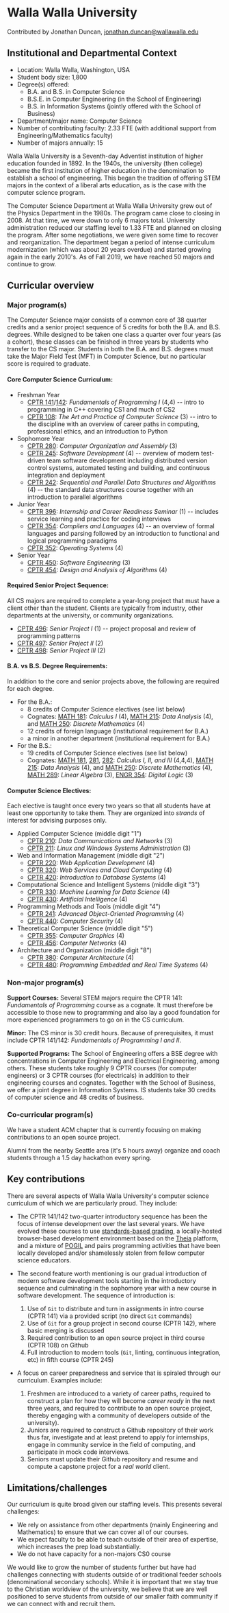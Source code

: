 # Walla Walla University
Contributed by Jonathan Duncan, jonathan.duncan@wallawalla.edu

## Institutional and Departmental Context
- Location: Walla Walla, Washington, USA
- Student body size: 1,800
- Degree(s) offered:
    * B.A. and B.S. in Computer Science
    * B.S.E. in Computer Engineering (in the School of Engineering)
    * B.S. in Information Systems (jointly offered with the School of Business)
- Department/major name: Computer Science
- Number of contributing faculty: 2.33 FTE (with additional support from Engineering/Mathematics faculty)
- Number of majors annually: 15

Walla Walla University is a Seventh-day Adventist institution of higher education founded in 1892.  In the 1940s, the university (then college) became the first institution of higher education in the denomination to establish a school of engineering.  This began the tradition of offering STEM majors in the context of a liberal arts education, as is the case with the computer science program.

The Computer Science Department at Walla Walla University grew out of the Physics Department in the 1980s.  The program came close to closing in 2008. At that time, we were down to only 6 majors total.  University administration reduced our staffing level to 1.33 FTE and planned on closing the program.  After some negotiations, we were given some time to recover and reorganization.  The department began a period of intense curriculum modernization (which was about 20 years overdue) and started growing again in the early 2010's.  As of Fall 2019, we have reached 50 majors and continue to grow.

## Curricular overview

### Major program(s)

The Computer Science major consists of a common core of 38 quarter credits and a senior project sequence of 5 credits for both the B.A. and B.S. degrees.  While designed to be taken one class a quarter over four years (as a cohort), these classes can be finished in three years by students who transfer to the CS major.  Students in both the B.A. and B.S. degrees must take the Major Field Test (MFT) in Computer Science, but no particular score is required to graduate.

#### Core Computer Science Curriculum:
- Freshman Year
    * [CPTR 141](http://bulletin.wallawalla.edu/en/2019-2020/2019-2020-Undergraduate-Bulletin/Courses/CPTR-Computer-Science/100/CPTR-141)/[142](http://bulletin.wallawalla.edu/en/2019-2020/2019-2020-Undergraduate-Bulletin/Courses/CPTR-Computer-Science/100/CPTR-142): *Fundamentals of Programming I* (4,4) -- intro to programming in C++ covering CS1 and much of CS2
    * [CPTR 108](http://bulletin.wallawalla.edu/en/2019-2020/2019-2020-Undergraduate-Bulletin/Courses/CPTR-Computer-Science/100/CPTR-108): *The Art and Practice of Computer Science* (3) -- intro to the discipline with an overview of career paths in computing, professional ethics, and an introduction to Python
- Sophomore Year
    * [CPTR 280](http://bulletin.wallawalla.edu/en/2019-2020/2019-2020-Undergraduate-Bulletin/Courses/CPTR-Computer-Science/200/CPTR-215): *Computer Organization and Assembly* (3)
    * [CPTR 245](http://bulletin.wallawalla.edu/en/2019-2020/2019-2020-Undergraduate-Bulletin/Courses/CPTR-Computer-Science/200/CPTR-245): *Software Development* (4) -- overview of modern test-driven team software development including distributed version control systems, automated testing and building, and continuous integration and deployment
    * [CPTR 242](http://bulletin.wallawalla.edu/en/2019-2020/2019-2020-Undergraduate-Bulletin/Courses/CPTR-Computer-Science/100/CPTR-142): *Sequential and Parallel Data Structures and Algorithms* (4) -- the standard data structures course together with an introduction to parallel algorithms
- Junior Year
    * [CPTR 396](http://bulletin.wallawalla.edu/en/2019-2020/2019-2020-Undergraduate-Bulletin/Courses/CPTR-Computer-Science/300/CPTR-396): *Internship and Career Readiness Seminar* (1) -- includes service learning and practice for coding interviews
    * [CPTR 354](http://bulletin.wallawalla.edu/en/2017-2018/2017-2018-Undergraduate-Bulletin/Courses/CPTR-Computer-Science/300/CPTR-316): *Compilers and Languages* (4) -- an overview of formal languages and parsing followed by an introduction to functional and logical programming paradigms
    * [CPTR 352](http://bulletin.wallawalla.edu/en/2019-2020/2019-2020-Undergraduate-Bulletin/Courses/CPTR-Computer-Science/300/CPTR-352): *Operating Systems* (4)
- Senior Year
    * [CPTR 450](http://bulletin.wallawalla.edu/en/2019-2020/2019-2020-Undergraduate-Bulletin/Courses/CPTR-Computer-Science/400/CPTR-435): *Software Engineering* (3)
    * [CPTR 454](http://bulletin.wallawalla.edu/en/2019-2020/2019-2020-Undergraduate-Bulletin/Courses/CPTR-Computer-Science/400/CPTR-454): *Design and Analysis of Algorithms* (4)

#### Required Senior Project Sequence:
All CS majors are required to complete a year-long project that must have a client other than the student.  Clients are typically from industry, other departments at the university, or community organizations.
- [CPTR 496](http://bulletin.wallawalla.edu/en/2019-2020/2019-2020-Undergraduate-Bulletin/Courses/CPTR-Computer-Science/400/CPTR-496): *Senior Project I* (1) -- project proposal and review of programming patterns
- [CPTR 497](http://bulletin.wallawalla.edu/en/2019-2020/2019-2020-Undergraduate-Bulletin/Courses/CPTR-Computer-Science/400/CPTR-497): *Senior Project II* (2)
- [CPTR 498](http://bulletin.wallawalla.edu/en/2019-2020/2019-2020-Undergraduate-Bulletin/Courses/CPTR-Computer-Science/400/CPTR-498): *Senior Project III* (2)

#### B.A. vs B.S. Degree Requirements:
In addition to the core and senior projects above, the following are required for each degree.
- For the B.A.:
    * 8 credits of Computer Science electives (see list below)
    * Cognates: [MATH 181](http://bulletin.wallawalla.edu/en/2019-2020/2019-2020-Undergraduate-Bulletin/Courses/MATH-Mathematics/100/MATH-181): *Calculus I* (4), [MATH 215](http://bulletin.wallawalla.edu/en/2019-2020/2019-2020-Undergraduate-Bulletin/Courses/MATH-Mathematics/200/MATH-215): *Data Analysis* (4), and [MATH 250](http://bulletin.wallawalla.edu/en/2019-2020/2019-2020-Undergraduate-Bulletin/Courses/MATH-Mathematics/200/MATH-250): *Discrete Mathematics* (4)
    * 12 credits of foreign language (institutional requirement for B.A.)
    * a minor in another department (institutional requirement for B.A.)
- For the B.S.:
    * 19 credits of Computer Science electives (see list below)
    * Cognates: [MATH 181](http://bulletin.wallawalla.edu/en/2019-2020/2019-2020-Undergraduate-Bulletin/Courses/MATH-Mathematics/100/MATH-181), [281](http://bulletin.wallawalla.edu/en/2019-2020/2019-2020-Undergraduate-Bulletin/Courses/MATH-Mathematics/200/MATH-281), [282](http://bulletin.wallawalla.edu/en/2019-2020/2019-2020-Undergraduate-Bulletin/Courses/MATH-Mathematics/200/MATH-282): *Calculus I, II, and III* (4,4,4), [MATH 215](http://bulletin.wallawalla.edu/en/2019-2020/2019-2020-Undergraduate-Bulletin/Courses/MATH-Mathematics/200/MATH-215): *Data Analysis* (4), and [MATH 250](http://bulletin.wallawalla.edu/en/2019-2020/2019-2020-Undergraduate-Bulletin/Courses/MATH-Mathematics/200/MATH-250): *Discrete Mathematics* (4), [MATH 289](http://bulletin.wallawalla.edu/en/2019-2020/2019-2020-Undergraduate-Bulletin/Courses/MATH-Mathematics/200/MATH-289): *Linear Algebra* (3), [ENGR 354](http://bulletin.wallawalla.edu/2019-2020/2019-2020-Undergraduate-Bulletin/Courses/ENGR-Engineering/300/ENGR-354): *Digital Logic* (3)

#### Computer Science Electives:
Each elective is taught once every two years so that all students have at least one opportunity to take them.  They are organized into *strands* of interest for advising purposes only.
- Applied Computer Science (middle digit "1")
    * [CPTR 210](http://bulletin.wallawalla.edu/2019-2020/2019-2020-Undergraduate-Bulletin/Courses/CPTR-Computer-Science/200/CPTR-210): *Data Communications and Networks* (3)
    * [CPTR 211](http://bulletin.wallawalla.edu/2019-2020/2019-2020-Undergraduate-Bulletin/Courses/CPTR-Computer-Science/200/CPTR-211): *Linux and Windows Systems Administration* (3)
- Web and Information Management (middle digit "2")
    * [CPTR 220](http://bulletin.wallawalla.edu/2019-2020/2019-2020-Undergraduate-Bulletin/Courses/CPTR-Computer-Science/200/CPTR-235): *Web Application Development* (4)
    * [CPTR 320](http://bulletin.wallawalla.edu/2019-2020/2019-2020-Undergraduate-Bulletin/Courses/CPTR-Computer-Science/300/CPTR-320): *Web Services and Cloud Computing* (4)
    * [CPTR 420](http://bulletin.wallawalla.edu/2019-2020/2019-2020-Undergraduate-Bulletin/Courses/CPTR-Computer-Science/400/CPTR-415): *Introduction to Database Systems* (4)
- Computational Science and Intelligent Systems (middle digit "3")
    * [CPTR 330](http://bulletin.wallawalla.edu/2019-2020/2019-2020-Undergraduate-Bulletin/Courses/CPTR-Computer-Science/300/CPTR-330): *Machine Learning for Data Science* (4)
    * [CPTR 430](http://bulletin.wallawalla.edu/2019-2020/2019-2020-Undergraduate-Bulletin/Courses/CPTR-Computer-Science/400/CPTR-445): *Artificial Intelligence* (4)
- Programming Methods and Tools (middle digit "4")
    * [CPTR 241](http://bulletin.wallawalla.edu/2019-2020/2019-2020-Undergraduate-Bulletin/Courses/CPTR-Computer-Science/200/CPTR-301): *Advanced Object-Oriented Programming* (4)
    * [CPTR 440](http://bulletin.wallawalla.edu/2019-2020/2019-2020-Undergraduate-Bulletin/Courses/CPTR-Computer-Science/400/CPTR-440): *Computer Security* (4)
- Theoretical Computer Science (middle digit "5")
    * [CPTR 355](http://bulletin.wallawalla.edu/2019-2020/2019-2020-Undergraduate-Bulletin/Courses/CPTR-Computer-Science/300/CPTR-355): *Computer Graphics* (4)
    * [CPTR 456](http://bulletin.wallawalla.edu/2019-2020/2019-2020-Undergraduate-Bulletin/Courses/CPTR-Computer-Science/400/CPTR-425): *Computer Networks* (4)
- Architecture and Organization (middle digit "8")
    * [CPTR 380](http://bulletin.wallawalla.edu/2019-2020/2019-2020-Undergraduate-Bulletin/Courses/CPTR-Computer-Science/300/CPTR-350): *Computer Architecture* (4)
    * [CPTR 480](http://bulletin.wallawalla.edu/2019-2020/2019-2020-Undergraduate-Bulletin/Courses/CPTR-Computer-Science/400/CPTR-480): *Programming Embedded and Real Time Systems* (4)

### Non-major program(s)

**Support Courses:** Several STEM majors require the CPTR 141: *Fundamentals of Programming* course as a cognate.  It must therefore be accessible to those new to programming and also lay a good foundation for more experienced programmers to go on in the CS curriculum.

**Minor:** The CS minor is 30 credit hours.  Because of prerequisites, it must include CPTR 141/142: *Fundamentals of Programming I and II*.

**Supported Programs:** The School of Engineering offers a BSE degree with concentrations in Computer Engineering and Electrical Engineering, among others.  These students take roughly 9 CPTR courses (for computer engineers) or 3 CPTR courses (for electricals) in addition to their engineering courses and cognates.  Together with the School of Business, we offer a joint degree in Information Systems.  IS students take 30 credits of computer science and 48 credits of business.

### Co-curricular program(s)

We have a student ACM chapter that is currently focusing on making contributions to an open source project.

Alumni from the nearby Seattle area (it's 5 hours away) organize and coach students through a 1.5 day hackathon every spring.

## Key contributions

There are several aspects of Walla Walla University's computer science curriculum of which we are particularly proud.  They include:

- The CPTR 141/142 two-quarter introductory sequence has been the focus of intense development over the last several years.  We have evolved these courses to use [standards-based grading](http://www.ascd.org/publications/educational_leadership/oct08/vol66/num02/Seven_Reasons_for_Standards-Based_Grading.aspx), a locally-hosted browser-based development environment based on the [Theia](https://theia-ide.org/) platform, and a mixture of [POGIL](https://cspogil.org/Home) and pairs programming activities that have been locally developed and/or shamelessly stolen from fellow computer science educators.

- The second feature worth mentioning is our gradual introduction of modern software development tools starting in the introductory sequence and culminating in the sophomore year with a new course in software development.  The sequence of introduction is:
    1. Use of `Git` to distribute and turn in assignments in intro course (CPTR 141) via a provided script (no direct `Git` commands)
    2. Use of `Git` for a group project in second course (CPTR 142), where basic merging is discussed
    3. Required contribution to an open source project in third course (CPTR 108) on Github
    4. Full introduction to modern tools (`Git`, linting, continuous integration, etc) in fifth course (CPTR 245)
    
- A focus on career preparedness and service that is spiraled through our curriculum.  Examples include:
    1. Freshmen are introduced to a variety of career paths, required to construct a plan for how they will become *career ready* in the next three years, and required to contribute to an open source project, thereby engaging with a community of developers outside of the university).
    2. Juniors are required to construct a Github repository of their work thus far, investigate and at least pretend to apply for internships, engage in community service in the field of computing, and participate in mock code interviews.
    3. Seniors must update their Github repository and resume and compute a capstone project for a *real world* client.

## Limitations/challenges

Our curriculum is quite broad given our staffing levels. This presents several challenges:
- We rely on assistance from other departments (mainly Engineering and Mathematics) to ensure that we can cover all of our courses.
- We expect faculty to be able to teach outside of their area of expertise, which increases the prep load substantially.
- We do not have capacity for a non-majors CS0 course

We would like to grow the number of students further but have had challenges connecting with students outside of or traditional feeder schools (denominational secondary schools).  While it is important that we stay true to the Christian worldview of the university, we believe that we are well positioned to serve students from outside of our smaller faith community if we can connect with and recruit them.

